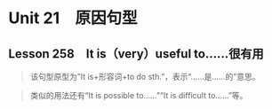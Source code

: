 ﻿ # Unit 21　原因句型
 ## Lesson 258　It is（very）useful to……很有用
 
> 该句型原型为”It is+形容词+to do sth.”，表示“……是……的”意思。

> 类似的用法还有“It is possible to……”“It is difficult to……”等。


 